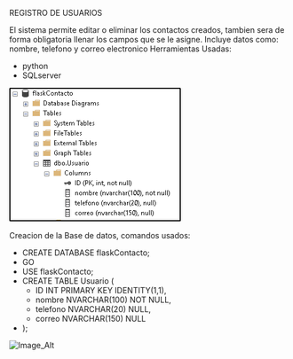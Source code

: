 REGISTRO DE USUARIOS

El sistema permite editar o eliminar los contactos creados, tambien sera de forma obligatoria llenar los campos que se 
le asigne.
Incluye datos como: nombre, telefono y correo electronico
Herramientas Usadas:
- python
- SQLserver

![Image_Alt](https://github.com/Manu-Crack/SQLserverRegistro/blob/071ef7d75aad0d27fdb88eebafb6b2413ce92d74/image.png)

Creacion de la Base de datos,
comandos usados:

- CREATE DATABASE flaskContacto;
- GO
- USE flaskContacto;
- CREATE TABLE Usuario (
  - ID INT PRIMARY KEY IDENTITY(1,1),
  - nombre NVARCHAR(100) NOT NULL,
  - telefono NVARCHAR(20) NULL,
  - correo NVARCHAR(150) NULL
- );

![Image_Alt]()
